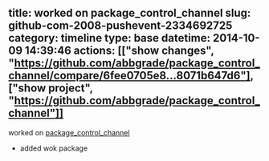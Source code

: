 title: worked on package_control_channel
slug: github-com-2008-pushevent-2334692725
category: timeline
type: base
datetime: 2014-10-09 14:39:46
actions: [["show changes", "https://github.com/abbgrade/package_control_channel/compare/6fee0705e8...8071b647d6"], ["show project", "https://github.com/abbgrade/package_control_channel"]]
---
worked on [package_control_channel](https://github.com/abbgrade/package_control_channel)

 - added wok package
